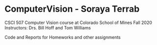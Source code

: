 # ComputerVision - Soraya Terrab
CSCI 507 Computer Vision course at Colorado School of Mines
Fall 2020
Instructors: Drs. Bill Hoff and Tom Williams

Code and Reports for Homeworks and other assignments
